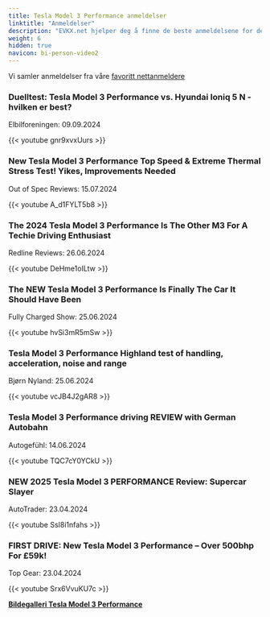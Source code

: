 ```yaml
---
title: Tesla Model 3 Performance anmeldelser
linktitle: "Anmeldelser"
description: "EVKX.net hjelper deg å finne de beste anmeldelsene for denne modellen."
weight: 6
hidden: true
navicon: bi-person-video2
---
```

Vi samler anmeldelser fra våre [favoritt nettanmeldere](../../../../../guides/evreviewers/)

<div class="container text-center shadow p-2 pe-4 mb-5 bg-body-tertiary rounded border">
<h3>Duelltest: Tesla Model 3 Performance vs. Hyundai Ioniq 5 N - hvilken er best?</h3>
<p>Elbilforeningen: 09.09.2024</p>

{{< youtube gnr9xvxUurs >}}

</div>
<div class="container text-center shadow p-2 pe-4 mb-5 bg-body-tertiary rounded border">
<h3>New Tesla Model 3 Performance Top Speed & Extreme Thermal Stress Test! Yikes, Improvements Needed</h3>
<p>Out of Spec Reviews: 15.07.2024</p>

{{< youtube A_d1FYLT5b8 >}}

</div>
<div class="container text-center shadow p-2 pe-4 mb-5 bg-body-tertiary rounded border">
<h3>The 2024 Tesla Model 3 Performance Is The Other M3 For A Techie Driving Enthusiast</h3>
<p>Redline Reviews: 26.06.2024</p>

{{< youtube DeHme1oILtw >}}

</div>
<div class="container text-center shadow p-2 pe-4 mb-5 bg-body-tertiary rounded border">
<h3>The NEW Tesla Model 3 Performance Is Finally The Car It Should Have Been</h3>
<p>Fully Charged Show: 25.06.2024</p>

{{< youtube hvSi3mR5mSw >}}

</div>
<div class="container text-center shadow p-2 pe-4 mb-5 bg-body-tertiary rounded border">
<h3>Tesla Model 3 Performance Highland test of handling, acceleration, noise and range</h3>
<p>Bjørn Nyland: 25.06.2024</p>

{{< youtube vcJB4J2gAR8 >}}

</div>
<div class="container text-center shadow p-2 pe-4 mb-5 bg-body-tertiary rounded border">
<h3>Tesla Model 3 Performance driving REVIEW with German Autobahn</h3>
<p>Autogefühl: 14.06.2024</p>

{{< youtube TQC7cY0YCkU >}}

</div>
<div class="container text-center shadow p-2 pe-4 mb-5 bg-body-tertiary rounded border">
<h3>NEW 2025 Tesla Model 3 PERFORMANCE Review: Supercar Slayer </h3>
<p>AutoTrader: 23.04.2024</p>

{{< youtube SsI8i1nfahs >}}

</div>
<div class="container text-center shadow p-2 pe-4 mb-5 bg-body-tertiary rounded border">
<h3>FIRST DRIVE: New Tesla Model 3 Performance – Over 500bhp For £59k!</h3>
<p>Top Gear: 23.04.2024</p>

{{< youtube Srx6VvuKU7c >}}

</div>
<div class="mt-3 mb-3">
<a href="../gallery/" class="text-decoration-none text-black">
<strong><i class="bi-arrow-left"></i>Bildegalleri  </strong>
</a>
<a href="../" class="text-decoration-none text-black float-end">
<strong>Tesla Model 3 Performance <i class="bi-arrow-right"></i></strong>
</a>
</div>
